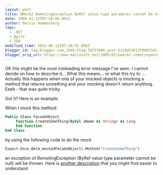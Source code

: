 ```yaml
---
layout: post
title: NMock2 RemotingException ByRef value type parameter cannot be null
date: 2009-01-22T07:56:00.001Z
author: Marcus Hammarberg
tags:
  - .NET
  - Agile
  - TDD
modified_time: 2012-08-12T07:30:52.050Z
blogger_id: tag:blogger.com,1999:blog-36533086.post-5118053612590653411
blogger_orig_url: https://www.marcusoft.net/2009/01/nmock2-remotingexception-byref-value.html
---
```


OK this might be the most misleading error message I've seen. I cannot decide on how to describe it... What this means... or what this try to ... Actually this happens when one of your mocked objects is mocking a method that returns something and your mocking doesn't return anything. Eeeh - that was quite tricky.

Got it? Here is an example:

When I mock this method:

```vb
Public Class FacadeObject 
     Function CreateSomeThing(ByVal aName As String) As Long
     End Function
End Class
```

by using the following code to do the mock

```vb
Expect.Once.On(m_mockadFacadeObject).Method("CreateSomeThing")
```

an exception of RemotingException (ByRef value type parameter cannot be null) will be thrown. Here is <a href="http://rhysc.blogspot.com/2008/04/nmock2-remotingexception.html" target="_blank">another description</a> that you might find easier to understand
